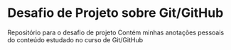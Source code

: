 # Desafio de Projeto sobre Git/GitHub
Repositório para o desafio de projeto
Contém minhas anotações pessoais do conteúdo estudado no curso de Git/GitHub
